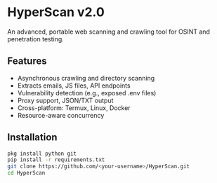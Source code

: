 # HyperScan v2.0
An advanced, portable web scanning and crawling tool for OSINT and penetration testing.

## Features
- Asynchronous crawling and directory scanning
- Extracts emails, JS files, API endpoints
- Vulnerability detection (e.g., exposed .env files)
- Proxy support, JSON/TXT output
- Cross-platform: Termux, Linux, Docker
- Resource-aware concurrency

## Installation
```bash
pkg install python git
pip install -r requirements.txt
git clone https://github.com/<your-username>/HyperScan.git
cd HyperScan
